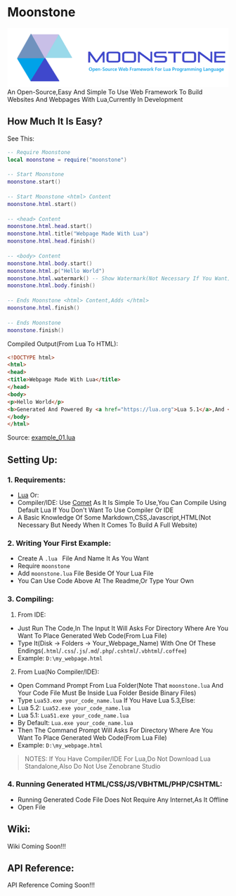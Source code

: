 # Moonstone
<img src="https://github.com/Rabios/Moonstone/blob/master/Moonstone.png"><br>
An Open-Source,Easy And Simple To Use Web Framework To Build Websites And Webpages With Lua,Currently In Development
## How Much It Is Easy?
See This:
```lua
-- Require Moonstone
local moonstone = require("moonstone")

-- Start Moonstone 
moonstone.start() 

-- Start Moonstone <html> Content
moonstone.html.start()

-- <head> Content
moonstone.html.head.start()
moonstone.html.title("Webpage Made With Lua")
moonstone.html.head.finish()

-- <body> Content
moonstone.html.body.start()
moonstone.html.p("Hello World")
moonstone.html.watermark() -- Show Watermark(Not Necessary If You Want)
moonstone.html.body.finish()

-- Ends Moonstone <html> Content,Adds </html>
moonstone.html.finish()

-- Ends Moonstone
moonstone.finish()
```
Compiled Output(From Lua To HTML):
```html
<!DOCTYPE html>
<html>
<head>
<title>Webpage Made With Lua</title>
</head>
<body>
<p>Hello World</p>
<b>Generated And Powered By <a href="https://lua.org">Lua 5.1</a>,And <a href="https://github.com/Rabios/Moonstone">Moonstone</a> Framework</b>
</body>
</html>
```
Source: [example_01.lua](https://github.com/Rabios/Moonstone/blob/master/example_01.lua)
## Setting Up:
### 1. Requirements:
- [Lua](https://lua.org)
Or:
- Compiler/IDE: Use [Comet](http://hamady.org/comet.html) As It Is Simple To Use,You Can Compile Using Default Lua If You Don't Want To Use Compiler Or IDE
- A Basic Knowledge Of Some Markdown,CSS,Javascript,HTML(Not Necessary But Needy When It Comes To Build A Full Website)
### 2. Writing Your First Example:
- Create A `.lua ` File And Name It As You Want
- Require `moonstone`
- Add `moonstone.lua` File Beside Of Your Lua File
- You Can Use Code Above At The Readme,Or Type Your Own
### 3. Compiling:
1. From IDE:
- Just Run The Code,In The Input It Will Asks For Directory Where Are You Want To Place Generated Web Code(From Lua File)
- Type It(Disk -> Folders -> Your_Webpage_Name) With One Of These Endings(`.html`/`.css`/`.js`/`.md`/`.php`/`.cshtml`/`.vbhtml`/`.coffee`)
- Example: `D:\my_webpage.html`
2. From Lua(No Compiler/IDE): 
- Open Command Prompt From Lua Folder(Note That `moonstone.lua` And Your Code File Must Be Inside Lua Folder Beside Binary Files)
- Type `Lua53.exe your_code_name.lua` If You Have Lua 5.3,Else:
- Lua 5.2: `Lua52.exe your_code_name.lua`
- Lua 5.1: `Lua51.exe your_code_name.lua`
- By Default: `Lua.exe your_code_name.lua`
- Then The Command Prompt Will Asks For Directory Where Are You Want To Place Generated Web Code(From Lua File)
- Example: `D:\my_webpage.html`
> NOTES: If You Have Compiler/IDE For Lua,Do Not Download Lua Standalone,Also Do Not Use Zenobrane Studio
### 4. Running Generated HTML/CSS/JS/VBHTML/PHP/CSHTML:
- Running Generated Code File Does Not Require Any Internet,As It Offline
- Open File
## Wiki:
Wiki Coming Soon!!!
## API Reference:
API Reference Coming Soon!!!
